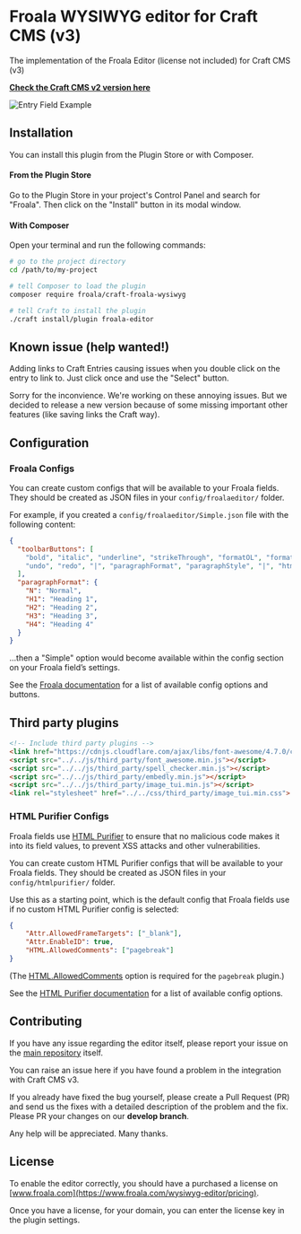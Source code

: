 # Froala WYSIWYG editor for Craft CMS (v3)

The implementation of the Froala Editor (license not included) for Craft CMS (v3)

__[Check the Craft CMS v2 version here](https://github.com/froala/Craft-Froala-WYSIWYG/)__

![Entry Field Example](screenshots/editor-on-entry.png "Entry Field Example")

## Installation

You can install this plugin from the Plugin Store or with Composer.

#### From the Plugin Store

Go to the Plugin Store in your project's Control Panel and search for "Froala". Then click on the "Install" button in its modal window.

#### With Composer

Open your terminal and run the following commands:

```bash
# go to the project directory
cd /path/to/my-project

# tell Composer to load the plugin
composer require froala/craft-froala-wysiwyg

# tell Craft to install the plugin
./craft install/plugin froala-editor
```

## Known issue (help wanted!)

Adding links to Craft Entries causing issues when you double click on the entry to link to. Just click once and use the "Select" button.

Sorry for the inconvience. We're working on these annoying issues. But we decided to release a new version because of some missing important other features (like saving links the Craft way).

## Configuration

### Froala Configs

You can create custom configs that will be available to your Froala fields. They should be created as JSON files in your `config/froalaeditor/` folder.

For example, if you created a `config/froalaeditor/Simple.json` file with the following content:

```json
{
  "toolbarButtons": [
    "bold", "italic", "underline", "strikeThrough", "formatOL", "formatUL", "insertHR", "|",
    "undo", "redo", "|", "paragraphFormat", "paragraphStyle", "|", "html"
  ],
  "paragraphFormat": {
    "N": "Normal",
    "H1": "Heading 1",
    "H2": "Heading 2",
    "H3": "Heading 3",
    "H4": "Heading 4"
  }
}
```

…then a "Simple" option would become available within the config section on your Froala field’s settings.

See the [Froala documentation](https://www.froala.com/wysiwyg-editor/docs/options) for a list of available config options and buttons.

## Third party plugins

```html
<!-- Include third party plugins -->
<link href="https://cdnjs.cloudflare.com/ajax/libs/font-awesome/4.7.0/css/font-awesome.min.css" rel="stylesheet" type="text/css" />
<script src="../../js/third_party/font_awesome.min.js"></script>
<script src="../../js/third_party/spell_checker.min.js"></script>
<script src="../../js/third_party/embedly.min.js"></script>
<script src="../../js/third_party/image_tui.min.js"></script> 
<link rel="stylesheet" href="../../css/third_party/image_tui.min.css">
```

### HTML Purifier Configs

Froala fields use [HTML Purifier](http://htmlpurifier.org) to ensure that no malicious code makes it into its field values, to prevent XSS attacks and other vulnerabilities.

You can create custom HTML Purifier configs that will be available to your Froala fields. They should be created as JSON files in your `config/htmlpurifier/` folder.

Use this as a starting point, which is the default config that Froala fields use if no custom HTML Purifier config is selected:

```json
{
    "Attr.AllowedFrameTargets": ["_blank"],
    "Attr.EnableID": true,
    "HTML.AllowedComments": ["pagebreak"]
}
```

(The [HTML.AllowedComments](http://htmlpurifier.org/live/configdoc/plain.html#HTML.AllowedComments) option is required for the `pagebreak` plugin.)

See the [HTML Purifier documentation](http://htmlpurifier.org/live/configdoc/plain.html) for a list of available config options.

## Contributing

If you have any issue regarding the editor itself, please report your issue on the [main repository](https://github.com/froala/wysiwyg-editor) itself.

You can raise an issue here if you have found a problem in the integration with Craft CMS v3.

If you already have fixed the bug yourself, please create a Pull Request (PR) and send us the fixes with a detailed description of the problem and the fix. Please PR your changes on our **develop branch**.

Any help will be appreciated. Many thanks.

## License

To enable the editor correctly, you should have a purchased a license on [www.froala.com](https://www.froala.com/wysiwyg-editor/pricing).

Once you have a license, for your domain, you can enter the license key in the plugin settings.